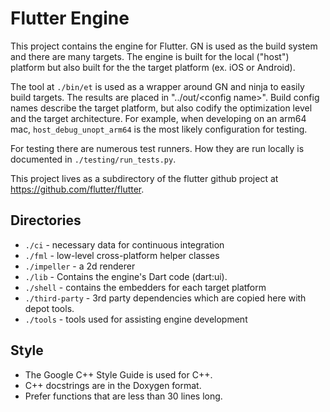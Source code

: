 # Flutter Engine

This project contains the engine for Flutter. GN is used as the build system
and there are many targets. The engine is built for the local ("host") platform
but also built for the the target platform (ex. iOS or Android).

The tool at `./bin/et` is used as a wrapper around GN and ninja to easily build
targets. The results are placed in "../out/\<config name\>". Build config names
describe the target platform, but also codify the optimization level and the
target architecture. For example, when developing on an arm64 mac,
`host_debug_unopt_arm64` is the most likely configuration for testing.

For testing there are numerous test runners. How they are run locally is
documented in `./testing/run_tests.py`.

This project lives as a subdirectory of the flutter github project at
https://github.com/flutter/flutter.

## Directories

- `./ci` - necessary data for continuous integration
- `./fml` - low-level cross-platform helper classes
- `./impeller` - a 2d renderer
- `./lib` - Contains the engine's Dart code (dart:ui).
- `./shell` - contains the embedders for each target platform
- `./third-party` - 3rd party dependencies which are copied here with depot
  tools.
- `./tools` - tools used for assisting engine development

## Style

- The Google C++ Style Guide is used for C++.
- C++ docstrings are in the Doxygen format.
- Prefer functions that are less than 30 lines long.
